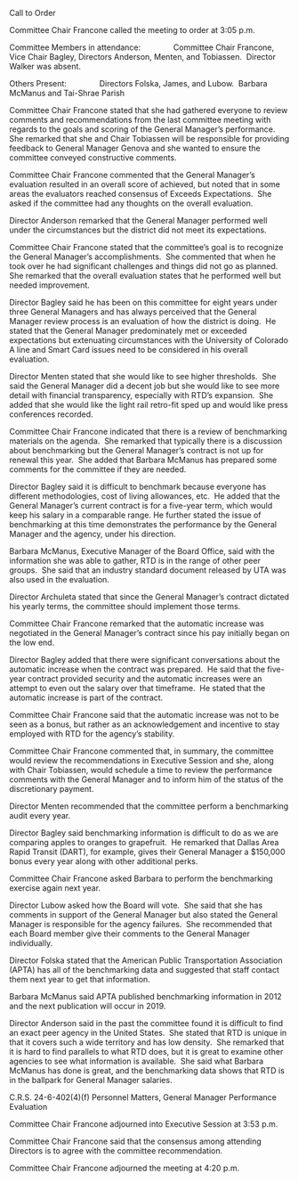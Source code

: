 Call to Order

Committee Chair Francone called the meeting to order at 3:05 p.m.

Committee Members in attendance:               Committee Chair Francone, Vice Chair Bagley, Directors Anderson, Menten, and Tobiassen.  Director Walker was absent.

Others Present:               Directors Folska, James, and Lubow.  Barbara McManus and Tai-Shrae Parish

Committee Chair Francone stated that she had gathered everyone to review comments and recommendations from the last committee meeting with regards to the goals and scoring of the General Manager’s performance.  She remarked that she and Chair Tobiassen will be responsible for providing feedback to General Manager Genova and she wanted to ensure the committee conveyed constructive comments.

Committee Chair Francone commented that the General Manager’s evaluation resulted in an overall score of achieved, but noted that in some areas the evaluators reached consensus of Exceeds Expectations.  She asked if the committee had any thoughts on the overall evaluation.

Director Anderson remarked that the General Manager performed well under the circumstances but the district did not meet its expectations.

Committee Chair Francone stated that the committee’s goal is to recognize the General Manager’s accomplishments.  She commented that when he took over he had significant challenges and things did not go as planned.  She remarked that the overall evaluation states that he performed well but needed improvement.

Director Bagley said he has been on this committee for eight years under three General Managers and has always perceived that the General Manager review process is an evaluation of how the district is doing.  He stated that the General Manager predominately met or exceeded expectations but extenuating circumstances with the University of Colorado A line and Smart Card issues need to be considered in his overall evaluation.

Director Menten stated that she would like to see higher thresholds.  She said the General Manager did a decent job but she would like to see more detail with financial transparency, especially with RTD’s expansion.  She added that she would like the light rail retro-fit sped up and would like press conferences recorded.

Committee Chair Francone indicated that there is a review of benchmarking materials on the agenda.  She remarked that typically there is a discussion about benchmarking but the General Manager’s contract is not up for renewal this year.  She added that Barbara McManus has prepared some comments for the committee if they are needed.

Director Bagley said it is difficult to benchmark because everyone has different methodologies, cost of living allowances, etc.  He added that the General Manager’s current contract is for a five-year term, which would keep his salary in a comparable range.  He further stated the issue of benchmarking at this time demonstrates the performance by the General Manager and the agency, under his direction.

Barbara McManus, Executive Manager of the Board Office, said with the information she was able to gather, RTD is in the range of other peer groups.  She said that an industry standard document released by UTA was also used in the evaluation.

Director Archuleta stated that since the General Manager’s contract dictated his yearly terms, the committee should implement those terms.

Committee Chair Francone remarked that the automatic increase was negotiated in the General Manager’s contract since his pay initially began on the low end.

Director Bagley added that there were significant conversations about the automatic increase when the contract was prepared.  He said that the five-year contract provided security and the automatic increases were an attempt to even out the salary over that timeframe.  He stated that the automatic increase is part of the contract.

Committee Chair Francone said that the automatic increase was not to be seen as a bonus, but rather as an acknowledgement and incentive to stay employed with RTD for the agency’s stability.

Committee Chair Francone commented that, in summary, the committee would review the recommendations in Executive Session and she, along with Chair Tobiassen, would schedule a time to review the performance comments with the General Manager and to inform him of the status of the discretionary payment.

Director Menten recommended that the committee perform a benchmarking audit every year.

Director Bagley said benchmarking information is difficult to do as we are comparing apples to oranges to grapefruit.  He remarked that Dallas Area Rapid Transit (DART), for example, gives their General Manager a $150,000 bonus every year along with other additional perks.

Committee Chair Francone asked Barbara to perform the benchmarking exercise again next year.

Director Lubow asked how the Board will vote.  She said that she has comments in support of the General Manager but also stated the General Manager is responsible for the agency failures.  She recommended that each Board member give their comments to the General Manager individually.

Director Folska stated that the American Public Transportation Association (APTA) has all of the benchmarking data and suggested that staff contact them next year to get that information.

Barbara McManus said APTA published benchmarking information in 2012 and the next publication will occur in 2019.

Director Anderson said in the past the committee found it is difficult to find an exact peer agency in the United States.  She stated that RTD is unique in that it covers such a wide territory and has low density.  She remarked that it is hard to find parallels to what RTD does, but it is great to examine other agencies to see what information is available.  She said what Barbara McManus has done is great, and the benchmarking data shows that RTD is in the ballpark for General Manager salaries.

C.R.S. 24-6-402(4)(f) Personnel Matters, General Manager Performance Evaluation

Committee Chair Francone adjourned into Executive Session at 3:53 p.m.

Committee Chair Francone said that the consensus among attending Directors is to agree with the committee recommendation.

Committee Chair Francone adjourned the meeting at 4:20 p.m.